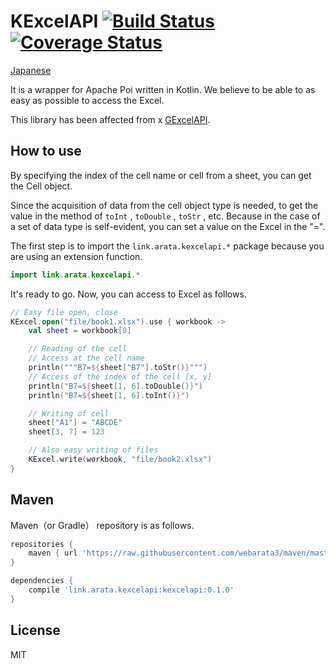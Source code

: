# KExcelAPI [![Build Status](https://travis-ci.org/webarata3/KExcelAPI.svg?branch=master)](https://travis-ci.org/webarata3/KExcelAPI) [![Coverage Status](https://coveralls.io/repos/webarata3/KExcelAPI/badge.svg?branch=master&service=github)](https://coveralls.io/github/webarata3/KExcelAPI?branch=master)

[Japanese](/README.ja.md)

It is a wrapper for Apache Poi written in Kotlin.
We believe to be able to as easy as possible to access the Excel.

This library has been affected from x [GExcelAPI](https://github.com/nobeans/gexcelapi).

## How to use

By specifying the index of the cell name or cell from a sheet, you can get the Cell object.

Since the acquisition of data from the cell object type is needed, to get the value in the method of  `toInt` , `toDouble` ,  `toStr` , etc.
Because in the case of a set of data type is self-evident, you can set a value on the Excel in the "=".

The first step is to import the `link.arata.kexcelapi.*` package because you are using an extension function.

```kotlin
import link.arata.kexcelapi.*
```

It's ready to go. Now, you can access to Excel as follows.

```kotlin
// Easy file open, close
KExcel.open("file/book1.xlsx").use { workbook ->
    val sheet = workbook[0]

    // Reading of the cell
    // Access at the cell name
    println("""B7=${sheet["B7"].toStr()}""")
    // Access of the index of the cell [x, y]
    println("B7=${sheet[1, 6].toDouble()}")
    println("B7=${sheet[1, 6].toInt()}")

    // Writing of cell
    sheet["A1"] = "ABCDE"
    sheet[3, 7] = 123

    // Also easy writing of files
    KExcel.write(workbook, "file/book2.xlsx")
}
```

## Maven

Maven（or Gradle） repository is as follows.

```groovy
repositories {
    maven { url 'https://raw.githubusercontent.com/webarata3/maven/master/repository' }
}

dependencies {
    compile 'link.arata.kexcelapi:kexcelapi:0.1.0'
}
```

## License
MIT

